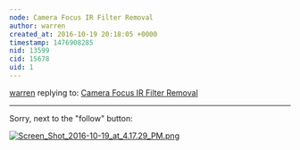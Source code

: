 ```yaml
---
node: Camera Focus IR Filter Removal
author: warren
created_at: 2016-10-19 20:18:05 +0000
timestamp: 1476908285
nid: 13599
cid: 15678
uid: 1
---
```




[warren](../profile/warren) replying to: [Camera Focus IR Filter Removal](../notes/stef/10-19-2016/plab-spec-3-updated-camera-focus-ir-filter)

----
Sorry, next to the "follow" button:


[![Screen_Shot_2016-10-19_at_4.17.29_PM.png](https://publiclab.org/system/images/photos/000/018/486/large/Screen_Shot_2016-10-19_at_4.17.29_PM.png)](https://publiclab.org/system/images/photos/000/018/486/original/Screen_Shot_2016-10-19_at_4.17.29_PM.png)

